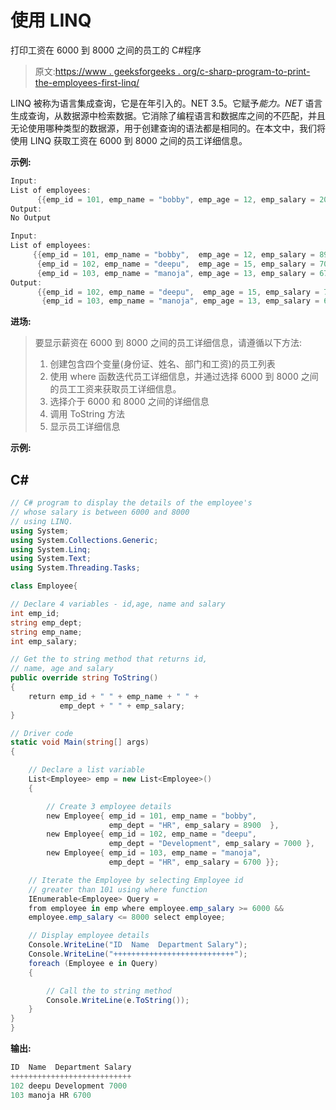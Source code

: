 # 使用 LINQ

打印工资在 6000 到 8000 之间的员工的 C#程序

> 原文:[https://www . geeksforgeeks . org/c-sharp-program-to-print-the-employees-first-linq/](https://www.geeksforgeeks.org/c-sharp-program-to-print-the-employees-whose-salary-is-between-6000-and-8000-using-linq/)

LINQ 被称为语言集成查询，它是在年引入的。NET 3.5。它赋予*能力。NET* 语言生成查询，从数据源中检索数据。它消除了编程语言和数据库之间的不匹配，并且无论使用哪种类型的数据源，用于创建查询的语法都是相同的。在本文中，我们将使用 LINQ 获取工资在 6000 到 8000 之间的员工详细信息。

**示例:**

```cs
Input:
List of employees:
      {{emp_id = 101, emp_name = "bobby", emp_age = 12, emp_salary = 2000}}
Output:
No Output

Input:
List of employees:
     {{emp_id = 101, emp_name = "bobby",  emp_age = 12, emp_salary = 8900},
      {emp_id = 102, emp_name = "deepu",  emp_age = 15, emp_salary = 7000},
      {emp_id = 103, emp_name = "manoja", emp_age = 13, emp_salary = 6700}}
Output:
      {{emp_id = 102, emp_name = "deepu",  emp_age = 15, emp_salary = 7000},
       {emp_id = 103, emp_name = "manoja", emp_age = 13, emp_salary = 6700}}
```

**进场:**

> 要显示薪资在 6000 到 8000 之间的员工详细信息，请遵循以下方法:
> 
> 1.  创建包含四个变量(身份证、姓名、部门和工资)的员工列表
> 2.  使用 where 函数迭代员工详细信息，并通过选择 6000 到 8000 之间的员工工资来获取员工详细信息。
> 3.  选择介于 6000 和 8000 之间的详细信息
> 4.  调用 ToString 方法
> 5.  显示员工详细信息

**示例:**

## C#

```cs
// C# program to display the details of the employee's
// whose salary is between 6000 and 8000 
// using LINQ.
using System;
using System.Collections.Generic;
using System.Linq;
using System.Text;
using System.Threading.Tasks;

class Employee{

// Declare 4 variables - id,age, name and salary
int emp_id; 
string emp_dept;
string emp_name;
int emp_salary;

// Get the to string method that returns id,
// name, age and salary
public override string ToString()
{
    return emp_id + " " + emp_name + " " + 
           emp_dept + " " + emp_salary;
}

// Driver code
static void Main(string[] args)
{

    // Declare a list variable 
    List<Employee> emp = new List<Employee>()
    {

        // Create 3 employee details
        new Employee{ emp_id = 101, emp_name = "bobby", 
                      emp_dept = "HR", emp_salary = 8900  },
        new Employee{ emp_id = 102, emp_name = "deepu", 
                      emp_dept = "Development", emp_salary = 7000 },
        new Employee{ emp_id = 103, emp_name = "manoja", 
                      emp_dept = "HR", emp_salary = 6700 }};

    // Iterate the Employee by selecting Employee id
    // greater than 101 using where function
    IEnumerable<Employee> Query = 
    from employee in emp where employee.emp_salary >= 6000 &&
    employee.emp_salary <= 8000 select employee;

    // Display employee details
    Console.WriteLine("ID  Name  Department Salary");
    Console.WriteLine("+++++++++++++++++++++++++++");
    foreach (Employee e in Query)
    {

        // Call the to string method
        Console.WriteLine(e.ToString());
    }
}
}
```

**输出:**

```cs
ID  Name  Department Salary
+++++++++++++++++++++++++++
102 deepu Development 7000
103 manoja HR 6700
```